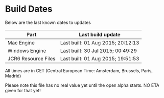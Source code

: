 # Build Dates

Below are the last known dates to updates

Part | Last build update
-----|-----
Mac Engine | Last built: 01 Aug 2015; 20:12:13
Windows Engine | Last built: 30 Jul 2015; 00:49:29
JCR6 Resource Files | Last built: 01 Aug 2015; 19:51:53
All times are in CET (Central European Time: Amsterdam, Brussels, Paris, Madrid)


Please note this file has no real value yet until the open alpha starts. NO ETA given for that yet!
